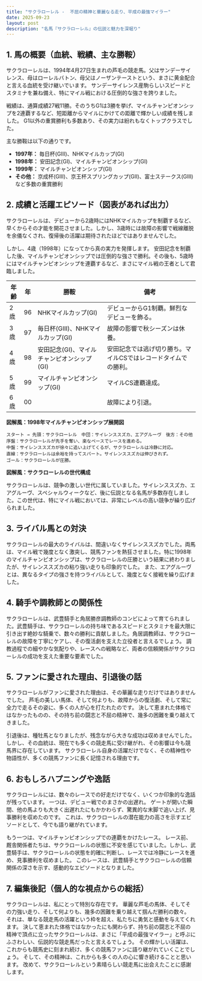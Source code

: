 ```yaml
---
title: "サクラローレル -  不屈の精神と華麗なる走り、平成の最強マイラー"
date: 2025-09-23
layout: post
description: "名馬『サクラローレル』の伝説と魅力を深堀り"
---
```


## 1. 馬の概要（血統、戦績、主な勝鞍）

サクラローレルは、1994年4月27日生まれの芦毛の競走馬。父はサンデーサイレンス、母はローレルバトン、母父はノーザンテーストという、まさに黄金配合と言える血統を受け継いでいます。  サンデーサイレンス産駒らしいスピードとスタミナを兼ね備え、特にマイル戦における圧倒的な強さを誇りました。

戦績は、通算成績27戦11勝。そのうちG1は3勝を挙げ、マイルチャンピオンシップを2連覇するなど、短距離からマイルにかけての距離で輝かしい成績を残しました。  G1以外の重賞勝利も多数あり、その実力は紛れもなくトップクラスでした。

主な勝鞍は以下の通りです。

* **1997年：** 毎日杯(GIII)、NHKマイルカップ(GI)
* **1998年：** 安田記念(GI)、マイルチャンピオンシップ(GI)
* **1999年：** マイルチャンピオンシップ(GI)
* **その他：**  京成杯(GIII)、京王杯スプリングカップ(GII)、富士ステークス(GIII)など多数の重賞勝利


## 2. 成績と活躍エピソード（図表があれば出力）

サクラローレルは、デビューから2歳時にはNHKマイルカップを制覇するなど、早くからその才能を開花させました。しかし、3歳時には故障の影響で戦線離脱を余儀なくされ、復帰後の活躍は期待されたほどではありませんでした。

しかし、4歳（1998年）になってから真の実力を発揮します。  安田記念を制覇した後、マイルチャンピオンシップでは圧倒的な強さで勝利。その後も、5歳時にはマイルチャンピオンシップを連覇するなど、まさにマイル戦の王者として君臨しました。

| 年齢 | 年 | 勝鞍                                   | 備考                                                        |
|-----|---|----------------------------------------|-------------------------------------------------------------|
| 2歳 | 96 | NHKマイルカップ(GI)                      | デビューからG1制覇。鮮烈なデビューを飾る。                     |
| 3歳 | 97 | 毎日杯(GIII)、NHKマイルカップ(GI)        | 故障の影響で秋シーズンは休養。                               |
| 4歳 | 98 | 安田記念(GI)、マイルチャンピオンシップ(GI) | 安田記念では逃げ切り勝ち。マイルCSではレコードタイムでの勝利。 |
| 5歳 | 99 | マイルチャンピオンシップ(GI)              | マイルCS連覇達成。                                            |
| 6歳 | 00 |                                        | 故障により引退。                                                |


**図解風：1998年マイルチャンピオンシップ展開図**

```
スタート → 先頭：サクラローレル　中団：サイレンススズカ、エアグルーヴ　後方：その他
序盤：サクラローレルが先手を奪い、楽なペースでレースを進める。
中盤：サイレンススズカが徐々に追い上げてくるが、サクラローレルは冷静に対応。
直線：サクラローレルは余裕を持ってスパート。サイレンススズカは伸びきれず。
ゴール：サクラローレルが圧勝。
```

**図解風：サクラローレルの世代構成**

サクラローレルは、競争の激しい世代に属していました。サイレンススズカ、エアグルーヴ、スペシャルウィークなど、後に伝説となる名馬が多数存在しました。この世代は、特にマイル戦においては、非常にレベルの高い競争が繰り広げられました。


## 3. ライバル馬との対決

サクラローレルの最大のライバルは、間違いなくサイレンススズカでした。両馬は、マイル戦で幾度となく激突し、競馬ファンを熱狂させました。特に1998年のマイルチャンピオンシップは、サクラローレルの圧勝という結果に終わりましたが、サイレンススズカの粘り強い走りも印象的でした。  また、エアグルーヴとは、異なるタイプの強さを持つライバルとして、幾度となく接戦を繰り広げました。


## 4. 騎手や調教師との関係性

サクラローレルは、武豊騎手と角居勝彦調教師のコンビによって育てられました。武豊騎手は、サクラローレルの持ち味であるスピードとスタミナを最大限に引き出す絶妙な騎乗で、数々の勝利に貢献しました。角居調教師は、サクラローレルの故障を丁寧にケアし、その復活劇を支えた立役者と言えるでしょう。  調教過程での細やかな気配りや、レースへの戦略など、両者の信頼関係がサクラローレルの成功を支えた重要な要素でした。


## 5. ファンに愛された理由、引退後の話

サクラローレルがファンに愛された理由は、その華麗な走りだけではありませんでした。  芦毛の美しい馬体、そして何よりも、故障からの復活劇、そして常に全力で走るその姿に、多くの人が心を打たれたのです。  決して恵まれた体格ではなかったものの、その持ち前の闘志と不屈の精神で、幾多の困難を乗り越えてきました。

引退後は、種牡馬となりましたが、残念ながら大きな成功は収めませんでした。しかし、その血統は、現在でも多くの競走馬に受け継がれ、その影響は今も競馬界に存在しています。  サクラローレル自身の活躍だけでなく、その精神性や物語性が、多くの競馬ファンに長く記憶される理由です。


## 6. おもしろハプニングや逸話

サクラローレルには、数々のレースでの好走だけでなく、いくつか印象的な逸話が残っています。  一つは、デビュー戦でのまさかの出遅れ。  ゲートが開いた瞬間、他の馬よりも大きく出遅れたにもかかわらず、驚異的な末脚で追い上げ、見事勝利を収めたのです。  これは、サクラローレルの潜在能力の高さを示すエピソードとして、今でも語り継がれています。

もう一つは、マイルチャンピオンシップでの連覇をかけたレース。  レース前、厩舎関係者たちは、サクラローレルの状態に不安を感じていました。しかし、武豊騎手は、サクラローレルの状態を的確に判断し、レースでは冷静にレースを進め、見事勝利を収めました。  このレースは、武豊騎手とサクラローレルの信頼関係の深さを示す、感動的なエピソードとなりました。


## 7. 編集後記（個人的な視点からの総括）

サクラローレルは、私にとって特別な存在です。  華麗な芦毛の馬体、そしてその力強い走り、そして何よりも、幾多の困難を乗り越えて掴んだ勝利の数々。  それは、単なる競走馬の活躍という枠を超え、私たちに勇気と感動を与えてくれます。  決して恵まれた体格ではなかったにも関わらず、持ち前の闘志と不屈の精神で頂点に立ったサクラローレルは、まさに「平成の最強マイラー」と呼ぶにふさわしい、伝説的な競走馬だったと言えるでしょう。  その輝かしい活躍は、これからも競馬史に刻まれ続け、多くの競馬ファンに語り継がれていくことでしょう。  そして、その精神は、これからも多くの人の心に響き続けることと思います。  改めて、サクラローレルという素晴らしい競走馬に出会えたことに感謝します。
